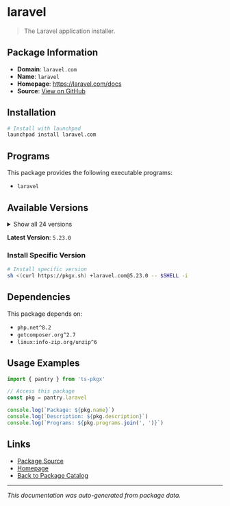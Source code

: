 # laravel

> The Laravel application installer.

## Package Information

- **Domain**: `laravel.com`
- **Name**: `laravel`
- **Homepage**: https://laravel.com/docs
- **Source**: [View on GitHub](https://github.com/pkgxdev/pantry/tree/main/projects/laravel.com/package.yml)

## Installation

```bash
# Install with launchpad
launchpad install laravel.com
```

## Programs

This package provides the following executable programs:

- `laravel`

## Available Versions

<details>
<summary>Show all 24 versions</summary>

- `5.23.0`, `5.22.0`, `5.21.0`, `5.20.0`, `5.19.0`
- `5.18.0`, `5.17.0`, `5.16.0`, `5.15.0`, `5.14.1`
- `5.14.0`, `5.13.0`, `5.12.2`, `5.12.1`, `5.12.0`
- `5.11.2`, `5.11.1`, `5.11.0`, `5.10.0`, `5.9.2`
- `5.9.1`, `5.9.0`, `5.8.5`, `5.8.3`

</details>

**Latest Version**: `5.23.0`

### Install Specific Version

```bash
# Install specific version
sh <(curl https://pkgx.sh) +laravel.com@5.23.0 -- $SHELL -i
```

## Dependencies

This package depends on:

- `php.net^8.2`
- `getcomposer.org^2.7`
- `linux:info-zip.org/unzip^6`

## Usage Examples

```typescript
import { pantry } from 'ts-pkgx'

// Access this package
const pkg = pantry.laravel

console.log(`Package: ${pkg.name}`)
console.log(`Description: ${pkg.description}`)
console.log(`Programs: ${pkg.programs.join(', ')}`)
```

## Links

- [Package Source](https://github.com/pkgxdev/pantry/tree/main/projects/laravel.com/package.yml)
- [Homepage](https://laravel.com/docs)
- [Back to Package Catalog](../../package-catalog.md)

---

*This documentation was auto-generated from package data.*
